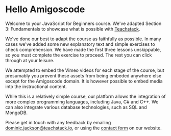 <style>
code, pre {
  font-size: 0.9rem;
}
</style>

# Hello Amigoscode
Welcome to your JavaScript for Beginners course. We've adapted Section 3: Fundamentals to showcase what is possible with [Teachstack](https://www.teachstack.io).

We've done our best to adapt the course as faithfully as possible. In many cases we've added some new explanatory text and simple exercises to check comprehension. We have made the first three lessons unskippable, so you must complete the exercise to proceed. The rest you can click through at your leisure.

We attempted to embed the Vimeo videos for each stage of the course, but presumably you prevent these assets from being embeded anywhere else except for the Amigoscode domain. It is however possible to embed media into the instructional content.

While this is a relatively simple course, our platform allows the integration of more complex programming languages, including Java, C# and C++. We can also integrate various database technologies, such as SQL and MongoDB.

Please get in touch with any feedback by emailing dominic.jackson@teachstack.io, or using the [contact form](https://teachstack.io/contact) on our website.